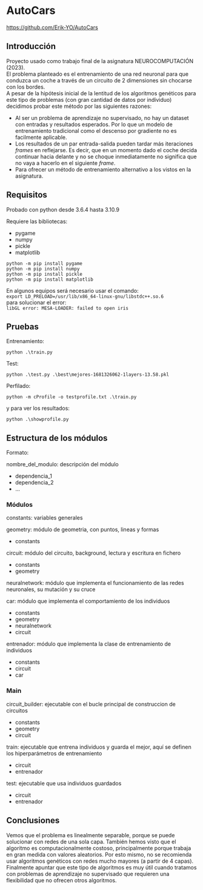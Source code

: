 
# AutoCars

https://github.com/Erik-YO/AutoCars

## Introducción

Proyecto usado como trabajo final de la asignatura NEUROCOMPUTACIÓN (2023).  
El problema planteado es el entrenamiento de una red neuronal para que conduzca un coche a
través de un circuito de 2 dimensiones sin chocarse con los bordes.  
A pesar de la hipótesis inicial de la lentitud de los algoritmos genéticos para este tipo
de problemas (con gran cantidad de datos por individuo) decidimos probar este método por las siguientes razones:
- Al ser un problema de aprendizaje no supervisado, no hay un dataset con entradas y resultados esperados. Por lo que un modelo de entrenamiento tradicional como el descenso por gradiente no es facilmente aplicable.
- Los resultados de un par entrada-salida pueden tardar más iteraciones _frames_ en reflejarse. Es decir, que en un momento dado el coche decida continuar hacia delante y no se choque inmediatamente no significa que no vaya a hacerlo en el siguiente _frame_.
- Para ofrecer un método de entrenamiento alternativo a los vistos en la asignatura.

## Requisitos
Probado con python desde 3.6.4 hasta 3.10.9

Requiere las bibliotecas:
- pygame
- numpy
- pickle
- matplotlib

```
python -m pip install pygame
python -m pip install numpy
python -m pip install pickle
python -m pip install matplotlib
```

En algunos equipos será necesario usar el comando:  
```export LD_PRELOAD=/usr/lib/x86_64-linux-gnu/libstdc++.so.6```  
para solucionar el error:  
```libGL error: MESA-LOADER: failed to open iris```

## Pruebas

Entrenamiento:
```
python .\train.py
```

Test:
```
python .\test.py .\best\mejores-1681326062-1layers-13.58.pkl
```

Perfilado:
```
python -m cProfile -o testprofile.txt .\train.py
```
y para ver los resultados:
```
python .\showprofile.py
```

## Estructura de los módulos

Formato:

nombre_del_modulo: descripción del módulo
- dependencia_1
- dependencia_2
- ...

### Módulos

constants: variables generales

geometry: módulo de geometria, con puntos, lineas y formas
- constants

circuit: módulo del circuito, background, lectura y escritura en fichero
- constants
- geometry

neuralnetwork: módulo que implementa el funcionamiento de las redes neuronales, su mutación y su cruce

car: módulo que implementa el comportamiento de los individuos
- constants
- geometry
- neuralnetwork
- circuit

entrenador: módulo que implementa la clase de entrenamiento de individuos
- constants
- circuit
- car


### Main

circuit_builder: ejecutable con el bucle principal de construccion de circuitos
- constants
- geometry
- circuit

train: ejecutable que entrena individuos y guarda el mejor, aquí se definen los hiperparámetros de entrenamiento
- circuit
- entrenador

test: ejecutable que usa individuos guardados
- circuit
- entrenador



## Conclusiones

Vemos que el problema es linealmente separable, porque se puede solucionar con redes de una sola capa.
También hemos visto que el algoritmo es computacionalmente costoso, principalmente porque trabaja en gran
medida con valores aleatorios. Por esto mismo, no se recomienda usar algoritmos genéticos con redes mucho mayores
(a partir de 4 capas).
Finalmente apuntar que este tipo de algoritmos es muy útil cuando tratamos con
problemas de aprendizaje no supervisado que requieren una flexibilidad que no
ofrecen otros algoritmos.

